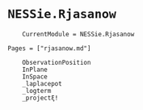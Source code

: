 # `NESSie.Rjasanow`
```@meta
    CurrentModule = NESSie.Rjasanow
```

```@index
Pages = ["rjasanow.md"]
```

```@docs
    ObservationPosition
    InPlane
    InSpace
    _laplacepot
    _logterm
    _projectξ!
```
